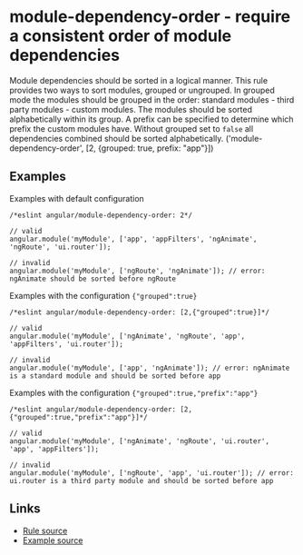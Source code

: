 <!-- WARNING: Generated documentation. Edit docs and examples in the rule and examples file ('rules/module-dependency-order.js', 'examples/module-dependency-order.js'). -->

# module-dependency-order - require a consistent order of module dependencies

Module dependencies should be sorted in a logical manner.
This rule provides two ways to sort modules, grouped or ungrouped.
In grouped mode the modules should be grouped in the order: standard modules - third party modules - custom modules.
The modules should be sorted alphabetically within its group.
A prefix can be specified to determine which prefix the custom modules have.
Without grouped set to `false` all dependencies combined should be sorted alphabetically.
('module-dependency-order', [2, {grouped: true, prefix: "app"}])

## Examples

Examples with default configuration

    /*eslint angular/module-dependency-order: 2*/

    // valid
    angular.module('myModule', ['app', 'appFilters', 'ngAnimate', 'ngRoute', 'ui.router']);

    // invalid
    angular.module('myModule', ['ngRoute', 'ngAnimate']); // error: ngAnimate should be sorted before ngRoute

Examples with the configuration `{"grouped":true}`

    /*eslint angular/module-dependency-order: [2,{"grouped":true}]*/

    // valid
    angular.module('myModule', ['ngAnimate', 'ngRoute', 'app', 'appFilters', 'ui.router']);

    // invalid
    angular.module('myModule', ['app', 'ngAnimate']); // error: ngAnimate is a standard module and should be sorted before app

Examples with the configuration `{"grouped":true,"prefix":"app"}`

    /*eslint angular/module-dependency-order: [2,{"grouped":true,"prefix":"app"}]*/

    // valid
    angular.module('myModule', ['ngAnimate', 'ngRoute', 'ui.router', 'app', 'appFilters']);

    // invalid
    angular.module('myModule', ['ngRoute', 'app', 'ui.router']); // error: ui.router is a third party module and should be sorted before app

## Links

* [Rule source](../rules/module-dependency-order.js)
* [Example source](../examples/module-dependency-order.js)
